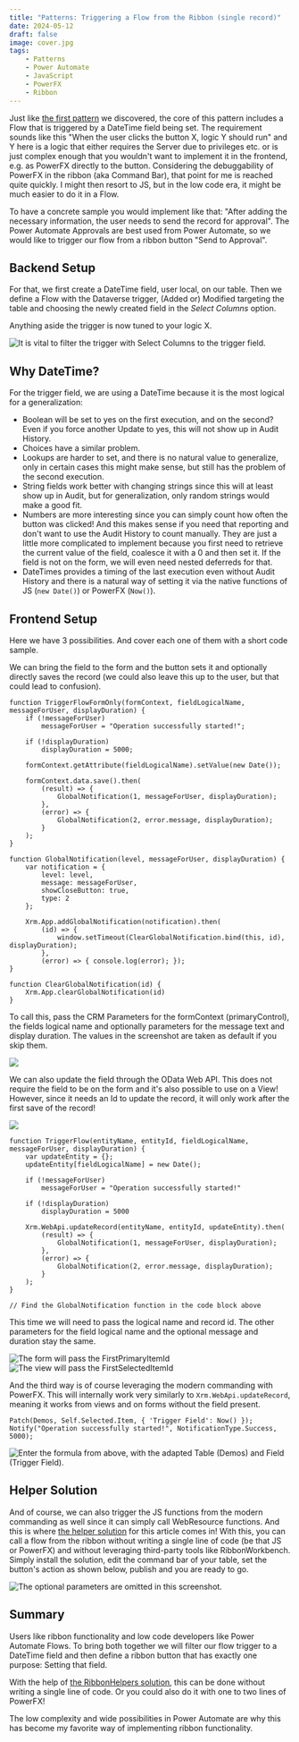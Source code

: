 ```yaml
---
title: "Patterns: Triggering a Flow from the Ribbon (single record)"
date: 2024-05-12
draft: false
image: cover.jpg
tags: 
    - Patterns
    - Power Automate
    - JavaScript
    - PowerFX
    - Ribbon
---
```


Just like [the first pattern](/post/pattern/date-flow/) we discovered, the core of this pattern includes a Flow that is triggered by a DateTime field being set. The requirement sounds like this "When the user clicks the button X, logic Y should run" and Y here is a logic that either requires the Server due to privileges etc. or is just complex enough that you wouldn't want to implement it in the frontend, e.g. as PowerFX directly to the button. Considering the debuggability of PowerFX in the ribbon (aka Command Bar), that point for me is reached quite quickly. I might then resort to JS, but in the low code era, it might be much easier to do it in a Flow.

To have a concrete sample you would implement like that: "After adding the necessary information, the user needs to send the record for approval". The Power Automate Approvals are best used from Power Automate, so we would like to trigger our flow from a ribbon button "Send to Approval".

## Backend Setup
For that, we first create a DateTime field, user local, on our table. Then we define a Flow with the Dataverse trigger, (Added or) Modified targeting the table and choosing the newly created field in the _Select Columns_ option.

Anything aside the trigger is now tuned to your logic X.

![It is vital to filter the trigger with _Select Columns_ to the trigger field.](Trigger.jpg)

## Why DateTime?
For the trigger field, we are using a DateTime because it is the most logical for a generalization:
- Boolean will be set to yes on the first execution, and on the second? Even if you force another Update to yes, this will not show up in Audit History.
- Choices have a similar problem.
- Lookups are harder to set, and there is no natural value to generalize, only in certain cases this might make sense, but still has the problem of the second execution.
- String fields work better with changing strings since this will at least show up in Audit, but for generalization, only random strings would make a good fit.
- Numbers are more interesting since you can simply count how often the button was clicked! And this makes sense if you need that reporting and don't want to use the Audit History to count manually. They are just a little more complicated to implement because you first need to retrieve the current value of the field, coalesce it with a 0 and then set it. If the field is not on the form, we will even need nested deferreds for that. 
- DateTimes provides a timing of the last execution even without Audit History and there is a natural way of setting it via the native functions of JS (`new Date()`) or PowerFX (`Now()`).

## Frontend Setup
Here we have 3 possibilities. And cover each one of them with a short code sample.

We can bring the field to the form and the button sets it and optionally directly saves the record (we could also leave this up to the user, but that could lead to confusion).

``` JS
function TriggerFlowFormOnly(formContext, fieldLogicalName, messageForUser, displayDuration) {
    if (!messageForUser)
        messageForUser = "Operation successfully started!";
    
    if (!displayDuration)
        displayDuration = 5000;
        
    formContext.getAttribute(fieldLogicalName).setValue(new Date());
    
    formContext.data.save().then(
        (result) => {
            GlobalNotification(1, messageForUser, displayDuration);
        },
        (error) => {
            GlobalNotification(2, error.message, displayDuration);
        }
    );
}

function GlobalNotification(level, messageForUser, displayDuration) {
    var notification = {
        level: level,
        message: messageForUser,
        showCloseButton: true,
        type: 2
    };

    Xrm.App.addGlobalNotification(notification).then(
        (id) => {
            window.setTimeout(ClearGlobalNotification.bind(this, id), displayDuration);
        }, 
        (error) => { console.log(error); });
}

function ClearGlobalNotification(id) {
    Xrm.App.clearGlobalNotification(id)
}
```

To call this, pass the CRM Parameters for the formContext (primaryControl), the fields logical name and optionally parameters for the message text and display duration. The values in the screenshot are taken as default if you skip them.

![](CommandForm.jpg)

We can also update the field through the OData Web API. This does not require the field to be on the form and it's also possible to use on a View! However, since it needs an Id to update the record, it will only work after the first save of the record!

![](DisplayRule.jpg)

``` JS
function TriggerFlow(entityName, entityId, fieldLogicalName, messageForUser, displayDuration) {
    var updateEntity = {};
    updateEntity[fieldLogicalName] = new Date();
    
    if (!messageForUser)
        messageForUser = "Operation successfully started!"
    
    if (!displayDuration)
        displayDuration = 5000
        
    Xrm.WebApi.updateRecord(entityName, entityId, updateEntity).then(
        (result) => {
            GlobalNotification(1, messageForUser, displayDuration);
        },
        (error) => {
            GlobalNotification(2, error.message, displayDuration);
        }
    );
}

// Find the GlobalNotification function in the code block above
```

This time we will need to pass the logical name and record id. The other parameters for the field logical name and the optional message and duration stay the same.

![The form will pass the FirstPrimaryItemId](Command.jpg) ![The view will pass the FirstSelectedItemId](CommandView.jpg)

And the third way is of course leveraging the modern commanding with PowerFX. This will internally work very similarly to `Xrm.WebApi.updateRecord`, meaning it works from views and on forms without the field present.

``` JS
Patch(Demos, Self.Selected.Item, { 'Trigger Field': Now() });
Notify("Operation successfully started!", NotificationType.Success, 5000);
```

![Enter the formula from above, with the adapted Table (Demos) and Field (Trigger Field).](PowerFX.jpg)

## Helper Solution
And of course, we can also trigger the JS functions from the modern commanding as well since it can simply call WebResource functions. And this is where [the helper solution](https://github.com/Kunter-Bunt/D365RibbonHelpers) for this article comes in! With this, you can call a flow from the ribbon without writing a single line of code (be that JS or PowerFX) and without leveraging third-party tools like RibbonWorkbench. Simply install the solution, edit the command bar of your table, set the button's action as shown below, publish and you are ready to go.

![The optional parameters are omitted in this screenshot.](CommandJS.jpg)

## Summary
Users like ribbon functionality and low code developers like Power Automate Flows. To bring both together we will filter our flow trigger to a DateTime field and then define a ribbon button that has exactly one purpose: Setting that field.

With the help of [the RibbonHelpers solution](https://github.com/Kunter-Bunt/D365RibbonHelpers), this can be done without writing a single line of code. Or you could also do it with one to two lines of PowerFX!

The low complexity and wide possibilities in Power Automate are why this has become my favorite way of implementing ribbon functionality.

